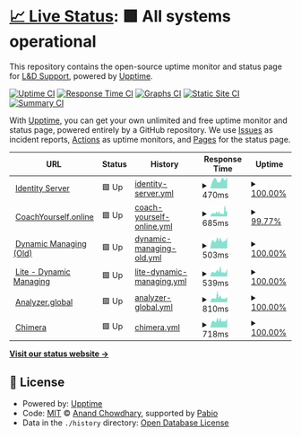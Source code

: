 # [📈 Live Status](https://demo.upptime.js.org): <!--live status--> **🟩 All systems operational**

This repository contains the open-source uptime monitor and status page for [L&D Support](www.ldsupport.com), powered by [Upptime](https://github.com/upptime/upptime).

[![Uptime CI](https://github.com/LDSupport/status/workflows/Uptime%20CI/badge.svg)](https://github.com/LDSupport/status/actions?query=workflow%3A%22Uptime+CI%22)
[![Response Time CI](https://github.com/LDSupport/status/workflows/Response%20Time%20CI/badge.svg)](https://github.com/LDSupport/status/actions?query=workflow%3A%22Response+Time+CI%22)
[![Graphs CI](https://github.com/LDSupport/status/workflows/Graphs%20CI/badge.svg)](https://github.com/LDSupport/status/actions?query=workflow%3A%22Graphs+CI%22)
[![Static Site CI](https://github.com/LDSupport/status/workflows/Static%20Site%20CI/badge.svg)](https://github.com/LDSupport/status/actions?query=workflow%3A%22Static+Site+CI%22)
[![Summary CI](https://github.com/LDSupport/status/workflows/Summary%20CI/badge.svg)](https://github.com/LDSupport/status/actions?query=workflow%3A%22Summary+CI%22)

With [Upptime](https://upptime.js.org), you can get your own unlimited and free uptime monitor and status page, powered entirely by a GitHub repository. We use [Issues](https://github.com/LDSupport/status/issues) as incident reports, [Actions](https://github.com/LDSupport/status/actions) as uptime monitors, and [Pages](https://demo.upptime.js.org) for the status page.

<!--start: status pages-->
<!-- This summary is generated by Upptime (https://github.com/upptime/upptime) -->
<!-- Do not edit this manually, your changes will be overwritten -->
<!-- prettier-ignore -->
| URL | Status | History | Response Time | Uptime |
| --- | ------ | ------- | ------------- | ------ |
| <img alt="" src="https://icons.duckduckgo.com/ip3/auth.ldsupport.nl.ico" height="13"> [Identity Server](https://auth.ldsupport.nl/debug/healthz) | 🟩 Up | [identity-server.yml](https://github.com/LDSupport/status/commits/HEAD/history/identity-server.yml) | <details><summary><img alt="Response time graph" src="./graphs/identity-server/response-time-week.png" height="20"> 470ms</summary><br><a href="https://LDSupport.github.io/status/history/identity-server"><img alt="Response time 470" src="https://img.shields.io/endpoint?url=https%3A%2F%2Fraw.githubusercontent.com%2FLDSupport%2Fstatus%2FHEAD%2Fapi%2Fidentity-server%2Fresponse-time.json"></a><br><a href="https://LDSupport.github.io/status/history/identity-server"><img alt="24-hour response time 470" src="https://img.shields.io/endpoint?url=https%3A%2F%2Fraw.githubusercontent.com%2FLDSupport%2Fstatus%2FHEAD%2Fapi%2Fidentity-server%2Fresponse-time-day.json"></a><br><a href="https://LDSupport.github.io/status/history/identity-server"><img alt="7-day response time 470" src="https://img.shields.io/endpoint?url=https%3A%2F%2Fraw.githubusercontent.com%2FLDSupport%2Fstatus%2FHEAD%2Fapi%2Fidentity-server%2Fresponse-time-week.json"></a><br><a href="https://LDSupport.github.io/status/history/identity-server"><img alt="30-day response time 470" src="https://img.shields.io/endpoint?url=https%3A%2F%2Fraw.githubusercontent.com%2FLDSupport%2Fstatus%2FHEAD%2Fapi%2Fidentity-server%2Fresponse-time-month.json"></a><br><a href="https://LDSupport.github.io/status/history/identity-server"><img alt="1-year response time 470" src="https://img.shields.io/endpoint?url=https%3A%2F%2Fraw.githubusercontent.com%2FLDSupport%2Fstatus%2FHEAD%2Fapi%2Fidentity-server%2Fresponse-time-year.json"></a></details> | <details><summary><a href="https://LDSupport.github.io/status/history/identity-server">100.00%</a></summary><a href="https://LDSupport.github.io/status/history/identity-server"><img alt="All-time uptime 100.00%" src="https://img.shields.io/endpoint?url=https%3A%2F%2Fraw.githubusercontent.com%2FLDSupport%2Fstatus%2FHEAD%2Fapi%2Fidentity-server%2Fuptime.json"></a><br><a href="https://LDSupport.github.io/status/history/identity-server"><img alt="24-hour uptime 100.00%" src="https://img.shields.io/endpoint?url=https%3A%2F%2Fraw.githubusercontent.com%2FLDSupport%2Fstatus%2FHEAD%2Fapi%2Fidentity-server%2Fuptime-day.json"></a><br><a href="https://LDSupport.github.io/status/history/identity-server"><img alt="7-day uptime 100.00%" src="https://img.shields.io/endpoint?url=https%3A%2F%2Fraw.githubusercontent.com%2FLDSupport%2Fstatus%2FHEAD%2Fapi%2Fidentity-server%2Fuptime-week.json"></a><br><a href="https://LDSupport.github.io/status/history/identity-server"><img alt="30-day uptime 100.00%" src="https://img.shields.io/endpoint?url=https%3A%2F%2Fraw.githubusercontent.com%2FLDSupport%2Fstatus%2FHEAD%2Fapi%2Fidentity-server%2Fuptime-month.json"></a><br><a href="https://LDSupport.github.io/status/history/identity-server"><img alt="1-year uptime 100.00%" src="https://img.shields.io/endpoint?url=https%3A%2F%2Fraw.githubusercontent.com%2FLDSupport%2Fstatus%2FHEAD%2Fapi%2Fidentity-server%2Fuptime-year.json"></a></details>
| <img alt="" src="https://icons.duckduckgo.com/ip3/app.coachyourself.online.ico" height="13"> [CoachYourself.online](https://app.coachyourself.online) | 🟩 Up | [coach-yourself-online.yml](https://github.com/LDSupport/status/commits/HEAD/history/coach-yourself-online.yml) | <details><summary><img alt="Response time graph" src="./graphs/coach-yourself-online/response-time-week.png" height="20"> 685ms</summary><br><a href="https://LDSupport.github.io/status/history/coach-yourself-online"><img alt="Response time 685" src="https://img.shields.io/endpoint?url=https%3A%2F%2Fraw.githubusercontent.com%2FLDSupport%2Fstatus%2FHEAD%2Fapi%2Fcoach-yourself-online%2Fresponse-time.json"></a><br><a href="https://LDSupport.github.io/status/history/coach-yourself-online"><img alt="24-hour response time 765" src="https://img.shields.io/endpoint?url=https%3A%2F%2Fraw.githubusercontent.com%2FLDSupport%2Fstatus%2FHEAD%2Fapi%2Fcoach-yourself-online%2Fresponse-time-day.json"></a><br><a href="https://LDSupport.github.io/status/history/coach-yourself-online"><img alt="7-day response time 685" src="https://img.shields.io/endpoint?url=https%3A%2F%2Fraw.githubusercontent.com%2FLDSupport%2Fstatus%2FHEAD%2Fapi%2Fcoach-yourself-online%2Fresponse-time-week.json"></a><br><a href="https://LDSupport.github.io/status/history/coach-yourself-online"><img alt="30-day response time 685" src="https://img.shields.io/endpoint?url=https%3A%2F%2Fraw.githubusercontent.com%2FLDSupport%2Fstatus%2FHEAD%2Fapi%2Fcoach-yourself-online%2Fresponse-time-month.json"></a><br><a href="https://LDSupport.github.io/status/history/coach-yourself-online"><img alt="1-year response time 685" src="https://img.shields.io/endpoint?url=https%3A%2F%2Fraw.githubusercontent.com%2FLDSupport%2Fstatus%2FHEAD%2Fapi%2Fcoach-yourself-online%2Fresponse-time-year.json"></a></details> | <details><summary><a href="https://LDSupport.github.io/status/history/coach-yourself-online">99.77%</a></summary><a href="https://LDSupport.github.io/status/history/coach-yourself-online"><img alt="All-time uptime 99.77%" src="https://img.shields.io/endpoint?url=https%3A%2F%2Fraw.githubusercontent.com%2FLDSupport%2Fstatus%2FHEAD%2Fapi%2Fcoach-yourself-online%2Fuptime.json"></a><br><a href="https://LDSupport.github.io/status/history/coach-yourself-online"><img alt="24-hour uptime 100.00%" src="https://img.shields.io/endpoint?url=https%3A%2F%2Fraw.githubusercontent.com%2FLDSupport%2Fstatus%2FHEAD%2Fapi%2Fcoach-yourself-online%2Fuptime-day.json"></a><br><a href="https://LDSupport.github.io/status/history/coach-yourself-online"><img alt="7-day uptime 99.77%" src="https://img.shields.io/endpoint?url=https%3A%2F%2Fraw.githubusercontent.com%2FLDSupport%2Fstatus%2FHEAD%2Fapi%2Fcoach-yourself-online%2Fuptime-week.json"></a><br><a href="https://LDSupport.github.io/status/history/coach-yourself-online"><img alt="30-day uptime 99.77%" src="https://img.shields.io/endpoint?url=https%3A%2F%2Fraw.githubusercontent.com%2FLDSupport%2Fstatus%2FHEAD%2Fapi%2Fcoach-yourself-online%2Fuptime-month.json"></a><br><a href="https://LDSupport.github.io/status/history/coach-yourself-online"><img alt="1-year uptime 99.77%" src="https://img.shields.io/endpoint?url=https%3A%2F%2Fraw.githubusercontent.com%2FLDSupport%2Fstatus%2FHEAD%2Fapi%2Fcoach-yourself-online%2Fuptime-year.json"></a></details>
| <img alt="" src="https://icons.duckduckgo.com/ip3/dynamicmanaging.com.ico" height="13"> [Dynamic Managing (Old)](https://dynamicmanaging.com) | 🟩 Up | [dynamic-managing-old.yml](https://github.com/LDSupport/status/commits/HEAD/history/dynamic-managing-old.yml) | <details><summary><img alt="Response time graph" src="./graphs/dynamic-managing-old/response-time-week.png" height="20"> 503ms</summary><br><a href="https://LDSupport.github.io/status/history/dynamic-managing-old"><img alt="Response time 503" src="https://img.shields.io/endpoint?url=https%3A%2F%2Fraw.githubusercontent.com%2FLDSupport%2Fstatus%2FHEAD%2Fapi%2Fdynamic-managing-old%2Fresponse-time.json"></a><br><a href="https://LDSupport.github.io/status/history/dynamic-managing-old"><img alt="24-hour response time 593" src="https://img.shields.io/endpoint?url=https%3A%2F%2Fraw.githubusercontent.com%2FLDSupport%2Fstatus%2FHEAD%2Fapi%2Fdynamic-managing-old%2Fresponse-time-day.json"></a><br><a href="https://LDSupport.github.io/status/history/dynamic-managing-old"><img alt="7-day response time 503" src="https://img.shields.io/endpoint?url=https%3A%2F%2Fraw.githubusercontent.com%2FLDSupport%2Fstatus%2FHEAD%2Fapi%2Fdynamic-managing-old%2Fresponse-time-week.json"></a><br><a href="https://LDSupport.github.io/status/history/dynamic-managing-old"><img alt="30-day response time 503" src="https://img.shields.io/endpoint?url=https%3A%2F%2Fraw.githubusercontent.com%2FLDSupport%2Fstatus%2FHEAD%2Fapi%2Fdynamic-managing-old%2Fresponse-time-month.json"></a><br><a href="https://LDSupport.github.io/status/history/dynamic-managing-old"><img alt="1-year response time 503" src="https://img.shields.io/endpoint?url=https%3A%2F%2Fraw.githubusercontent.com%2FLDSupport%2Fstatus%2FHEAD%2Fapi%2Fdynamic-managing-old%2Fresponse-time-year.json"></a></details> | <details><summary><a href="https://LDSupport.github.io/status/history/dynamic-managing-old">100.00%</a></summary><a href="https://LDSupport.github.io/status/history/dynamic-managing-old"><img alt="All-time uptime 100.00%" src="https://img.shields.io/endpoint?url=https%3A%2F%2Fraw.githubusercontent.com%2FLDSupport%2Fstatus%2FHEAD%2Fapi%2Fdynamic-managing-old%2Fuptime.json"></a><br><a href="https://LDSupport.github.io/status/history/dynamic-managing-old"><img alt="24-hour uptime 100.00%" src="https://img.shields.io/endpoint?url=https%3A%2F%2Fraw.githubusercontent.com%2FLDSupport%2Fstatus%2FHEAD%2Fapi%2Fdynamic-managing-old%2Fuptime-day.json"></a><br><a href="https://LDSupport.github.io/status/history/dynamic-managing-old"><img alt="7-day uptime 100.00%" src="https://img.shields.io/endpoint?url=https%3A%2F%2Fraw.githubusercontent.com%2FLDSupport%2Fstatus%2FHEAD%2Fapi%2Fdynamic-managing-old%2Fuptime-week.json"></a><br><a href="https://LDSupport.github.io/status/history/dynamic-managing-old"><img alt="30-day uptime 100.00%" src="https://img.shields.io/endpoint?url=https%3A%2F%2Fraw.githubusercontent.com%2FLDSupport%2Fstatus%2FHEAD%2Fapi%2Fdynamic-managing-old%2Fuptime-month.json"></a><br><a href="https://LDSupport.github.io/status/history/dynamic-managing-old"><img alt="1-year uptime 100.00%" src="https://img.shields.io/endpoint?url=https%3A%2F%2Fraw.githubusercontent.com%2FLDSupport%2Fstatus%2FHEAD%2Fapi%2Fdynamic-managing-old%2Fuptime-year.json"></a></details>
| <img alt="" src="https://icons.duckduckgo.com/ip3/lite.dynamicmanaging.com.ico" height="13"> [Lite - Dynamic Managing](https://lite.dynamicmanaging.com) | 🟩 Up | [lite-dynamic-managing.yml](https://github.com/LDSupport/status/commits/HEAD/history/lite-dynamic-managing.yml) | <details><summary><img alt="Response time graph" src="./graphs/lite-dynamic-managing/response-time-week.png" height="20"> 539ms</summary><br><a href="https://LDSupport.github.io/status/history/lite-dynamic-managing"><img alt="Response time 539" src="https://img.shields.io/endpoint?url=https%3A%2F%2Fraw.githubusercontent.com%2FLDSupport%2Fstatus%2FHEAD%2Fapi%2Flite-dynamic-managing%2Fresponse-time.json"></a><br><a href="https://LDSupport.github.io/status/history/lite-dynamic-managing"><img alt="24-hour response time 680" src="https://img.shields.io/endpoint?url=https%3A%2F%2Fraw.githubusercontent.com%2FLDSupport%2Fstatus%2FHEAD%2Fapi%2Flite-dynamic-managing%2Fresponse-time-day.json"></a><br><a href="https://LDSupport.github.io/status/history/lite-dynamic-managing"><img alt="7-day response time 539" src="https://img.shields.io/endpoint?url=https%3A%2F%2Fraw.githubusercontent.com%2FLDSupport%2Fstatus%2FHEAD%2Fapi%2Flite-dynamic-managing%2Fresponse-time-week.json"></a><br><a href="https://LDSupport.github.io/status/history/lite-dynamic-managing"><img alt="30-day response time 539" src="https://img.shields.io/endpoint?url=https%3A%2F%2Fraw.githubusercontent.com%2FLDSupport%2Fstatus%2FHEAD%2Fapi%2Flite-dynamic-managing%2Fresponse-time-month.json"></a><br><a href="https://LDSupport.github.io/status/history/lite-dynamic-managing"><img alt="1-year response time 539" src="https://img.shields.io/endpoint?url=https%3A%2F%2Fraw.githubusercontent.com%2FLDSupport%2Fstatus%2FHEAD%2Fapi%2Flite-dynamic-managing%2Fresponse-time-year.json"></a></details> | <details><summary><a href="https://LDSupport.github.io/status/history/lite-dynamic-managing">100.00%</a></summary><a href="https://LDSupport.github.io/status/history/lite-dynamic-managing"><img alt="All-time uptime 100.00%" src="https://img.shields.io/endpoint?url=https%3A%2F%2Fraw.githubusercontent.com%2FLDSupport%2Fstatus%2FHEAD%2Fapi%2Flite-dynamic-managing%2Fuptime.json"></a><br><a href="https://LDSupport.github.io/status/history/lite-dynamic-managing"><img alt="24-hour uptime 100.00%" src="https://img.shields.io/endpoint?url=https%3A%2F%2Fraw.githubusercontent.com%2FLDSupport%2Fstatus%2FHEAD%2Fapi%2Flite-dynamic-managing%2Fuptime-day.json"></a><br><a href="https://LDSupport.github.io/status/history/lite-dynamic-managing"><img alt="7-day uptime 100.00%" src="https://img.shields.io/endpoint?url=https%3A%2F%2Fraw.githubusercontent.com%2FLDSupport%2Fstatus%2FHEAD%2Fapi%2Flite-dynamic-managing%2Fuptime-week.json"></a><br><a href="https://LDSupport.github.io/status/history/lite-dynamic-managing"><img alt="30-day uptime 100.00%" src="https://img.shields.io/endpoint?url=https%3A%2F%2Fraw.githubusercontent.com%2FLDSupport%2Fstatus%2FHEAD%2Fapi%2Flite-dynamic-managing%2Fuptime-month.json"></a><br><a href="https://LDSupport.github.io/status/history/lite-dynamic-managing"><img alt="1-year uptime 100.00%" src="https://img.shields.io/endpoint?url=https%3A%2F%2Fraw.githubusercontent.com%2FLDSupport%2Fstatus%2FHEAD%2Fapi%2Flite-dynamic-managing%2Fuptime-year.json"></a></details>
| <img alt="" src="https://icons.duckduckgo.com/ip3/ld.analyzer.global.ico" height="13"> [Analyzer.global](https://ld.analyzer.global) | 🟩 Up | [analyzer-global.yml](https://github.com/LDSupport/status/commits/HEAD/history/analyzer-global.yml) | <details><summary><img alt="Response time graph" src="./graphs/analyzer-global/response-time-week.png" height="20"> 810ms</summary><br><a href="https://LDSupport.github.io/status/history/analyzer-global"><img alt="Response time 810" src="https://img.shields.io/endpoint?url=https%3A%2F%2Fraw.githubusercontent.com%2FLDSupport%2Fstatus%2FHEAD%2Fapi%2Fanalyzer-global%2Fresponse-time.json"></a><br><a href="https://LDSupport.github.io/status/history/analyzer-global"><img alt="24-hour response time 799" src="https://img.shields.io/endpoint?url=https%3A%2F%2Fraw.githubusercontent.com%2FLDSupport%2Fstatus%2FHEAD%2Fapi%2Fanalyzer-global%2Fresponse-time-day.json"></a><br><a href="https://LDSupport.github.io/status/history/analyzer-global"><img alt="7-day response time 810" src="https://img.shields.io/endpoint?url=https%3A%2F%2Fraw.githubusercontent.com%2FLDSupport%2Fstatus%2FHEAD%2Fapi%2Fanalyzer-global%2Fresponse-time-week.json"></a><br><a href="https://LDSupport.github.io/status/history/analyzer-global"><img alt="30-day response time 810" src="https://img.shields.io/endpoint?url=https%3A%2F%2Fraw.githubusercontent.com%2FLDSupport%2Fstatus%2FHEAD%2Fapi%2Fanalyzer-global%2Fresponse-time-month.json"></a><br><a href="https://LDSupport.github.io/status/history/analyzer-global"><img alt="1-year response time 810" src="https://img.shields.io/endpoint?url=https%3A%2F%2Fraw.githubusercontent.com%2FLDSupport%2Fstatus%2FHEAD%2Fapi%2Fanalyzer-global%2Fresponse-time-year.json"></a></details> | <details><summary><a href="https://LDSupport.github.io/status/history/analyzer-global">100.00%</a></summary><a href="https://LDSupport.github.io/status/history/analyzer-global"><img alt="All-time uptime 100.00%" src="https://img.shields.io/endpoint?url=https%3A%2F%2Fraw.githubusercontent.com%2FLDSupport%2Fstatus%2FHEAD%2Fapi%2Fanalyzer-global%2Fuptime.json"></a><br><a href="https://LDSupport.github.io/status/history/analyzer-global"><img alt="24-hour uptime 100.00%" src="https://img.shields.io/endpoint?url=https%3A%2F%2Fraw.githubusercontent.com%2FLDSupport%2Fstatus%2FHEAD%2Fapi%2Fanalyzer-global%2Fuptime-day.json"></a><br><a href="https://LDSupport.github.io/status/history/analyzer-global"><img alt="7-day uptime 100.00%" src="https://img.shields.io/endpoint?url=https%3A%2F%2Fraw.githubusercontent.com%2FLDSupport%2Fstatus%2FHEAD%2Fapi%2Fanalyzer-global%2Fuptime-week.json"></a><br><a href="https://LDSupport.github.io/status/history/analyzer-global"><img alt="30-day uptime 100.00%" src="https://img.shields.io/endpoint?url=https%3A%2F%2Fraw.githubusercontent.com%2FLDSupport%2Fstatus%2FHEAD%2Fapi%2Fanalyzer-global%2Fuptime-month.json"></a><br><a href="https://LDSupport.github.io/status/history/analyzer-global"><img alt="1-year uptime 100.00%" src="https://img.shields.io/endpoint?url=https%3A%2F%2Fraw.githubusercontent.com%2FLDSupport%2Fstatus%2FHEAD%2Fapi%2Fanalyzer-global%2Fuptime-year.json"></a></details>
| <img alt="" src="https://icons.duckduckgo.com/ip3/chimera.ldscc.com.ico" height="13"> [Chimera](https://chimera.ldscc.com) | 🟩 Up | [chimera.yml](https://github.com/LDSupport/status/commits/HEAD/history/chimera.yml) | <details><summary><img alt="Response time graph" src="./graphs/chimera/response-time-week.png" height="20"> 718ms</summary><br><a href="https://LDSupport.github.io/status/history/chimera"><img alt="Response time 718" src="https://img.shields.io/endpoint?url=https%3A%2F%2Fraw.githubusercontent.com%2FLDSupport%2Fstatus%2FHEAD%2Fapi%2Fchimera%2Fresponse-time.json"></a><br><a href="https://LDSupport.github.io/status/history/chimera"><img alt="24-hour response time 837" src="https://img.shields.io/endpoint?url=https%3A%2F%2Fraw.githubusercontent.com%2FLDSupport%2Fstatus%2FHEAD%2Fapi%2Fchimera%2Fresponse-time-day.json"></a><br><a href="https://LDSupport.github.io/status/history/chimera"><img alt="7-day response time 718" src="https://img.shields.io/endpoint?url=https%3A%2F%2Fraw.githubusercontent.com%2FLDSupport%2Fstatus%2FHEAD%2Fapi%2Fchimera%2Fresponse-time-week.json"></a><br><a href="https://LDSupport.github.io/status/history/chimera"><img alt="30-day response time 718" src="https://img.shields.io/endpoint?url=https%3A%2F%2Fraw.githubusercontent.com%2FLDSupport%2Fstatus%2FHEAD%2Fapi%2Fchimera%2Fresponse-time-month.json"></a><br><a href="https://LDSupport.github.io/status/history/chimera"><img alt="1-year response time 718" src="https://img.shields.io/endpoint?url=https%3A%2F%2Fraw.githubusercontent.com%2FLDSupport%2Fstatus%2FHEAD%2Fapi%2Fchimera%2Fresponse-time-year.json"></a></details> | <details><summary><a href="https://LDSupport.github.io/status/history/chimera">100.00%</a></summary><a href="https://LDSupport.github.io/status/history/chimera"><img alt="All-time uptime 100.00%" src="https://img.shields.io/endpoint?url=https%3A%2F%2Fraw.githubusercontent.com%2FLDSupport%2Fstatus%2FHEAD%2Fapi%2Fchimera%2Fuptime.json"></a><br><a href="https://LDSupport.github.io/status/history/chimera"><img alt="24-hour uptime 100.00%" src="https://img.shields.io/endpoint?url=https%3A%2F%2Fraw.githubusercontent.com%2FLDSupport%2Fstatus%2FHEAD%2Fapi%2Fchimera%2Fuptime-day.json"></a><br><a href="https://LDSupport.github.io/status/history/chimera"><img alt="7-day uptime 100.00%" src="https://img.shields.io/endpoint?url=https%3A%2F%2Fraw.githubusercontent.com%2FLDSupport%2Fstatus%2FHEAD%2Fapi%2Fchimera%2Fuptime-week.json"></a><br><a href="https://LDSupport.github.io/status/history/chimera"><img alt="30-day uptime 100.00%" src="https://img.shields.io/endpoint?url=https%3A%2F%2Fraw.githubusercontent.com%2FLDSupport%2Fstatus%2FHEAD%2Fapi%2Fchimera%2Fuptime-month.json"></a><br><a href="https://LDSupport.github.io/status/history/chimera"><img alt="1-year uptime 100.00%" src="https://img.shields.io/endpoint?url=https%3A%2F%2Fraw.githubusercontent.com%2FLDSupport%2Fstatus%2FHEAD%2Fapi%2Fchimera%2Fuptime-year.json"></a></details>

<!--end: status pages-->

[**Visit our status website →**](https://demo.upptime.js.org)

## 📄 License

- Powered by: [Upptime](https://github.com/upptime/upptime)
- Code: [MIT](./LICENSE) © [Anand Chowdhary](https://anandchowdhary.com), supported by [Pabio](https://pabio.com)
- Data in the `./history` directory: [Open Database License](https://opendatacommons.org/licenses/odbl/1-0/)
